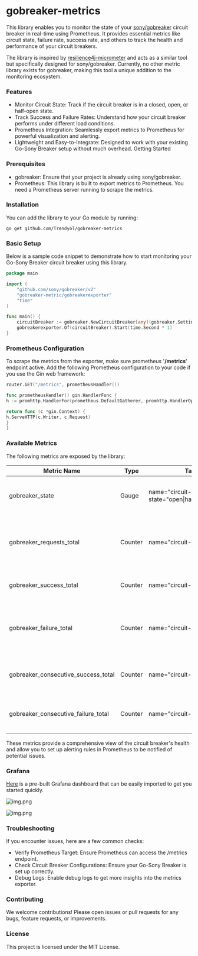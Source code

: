# gobreaker-metrics

This library enables you to monitor the state of your [sony/gobreaker](https://github.com/sony/gobreaker) circuit
breaker in real-time using Prometheus. It provides essential metrics like circuit state, failure rate, success rate, and
others to track the health and performance of your circuit breakers.

The library is inspired by [resilience4j-micrometer](https://resilience4j.readme.io/docs/micrometer) and acts as a
similar tool but specifically designed for sony/gobreaker. Currently, no other metric library exists for gobreaker,
making this tool a unique addition to the monitoring ecosystem.

### Features

- Monitor Circuit State: Track if the circuit breaker is in a closed, open, or half-open state.
- Track Success and Failure Rates: Understand how your circuit breaker performs under different load conditions.
- Prometheus Integration: Seamlessly export metrics to Prometheus for powerful visualization and alerting.
- Lightweight and Easy-to-Integrate: Designed to work with your existing Go-Sony Breaker setup without much overhead.
  Getting Started

### Prerequisites

- gobreaker: Ensure that your project is already using sony/gobreaker.
- Prometheus: This library is built to export metrics to Prometheus. You need a Prometheus server running to scrape the
  metrics.

### Installation

You can add the library to your Go module by running:

    go get github.com/Trendyol/gobreaker-metrics

### Basic Setup

Below is a sample code snippet to demonstrate how to start monitoring your Go-Sony Breaker circuit breaker using this
library.

```go
package main

import (
	"github.com/sony/gobreaker/v2"
	"gobreaker-metric/gobreakerexporter"
	"time"
)

func main() {
	circuitBreaker := gobreaker.NewCircuitBreaker[any](gobreaker.Settings{Name: ""})
	gobreakerexporter.Of(circuitBreaker).Start(time.Second * 1)
}
```

### Prometheus Configuration

To scrape the metrics from the exporter, make sure prometheus '**/metrics**' endpoint active. Add the following
Prometheus configuration to your code if you use the Gin web framework:

```go
router.GET("/metrics", prometheusHandler())

func prometheusHandler() gin.HandlerFunc {
h := promhttp.HandlerFor(prometheus.DefaultGatherer, promhttp.HandlerOpts{DisableCompression: true})

return func (c *gin.Context) {
h.ServeHTTP(c.Writer, c.Request)
}  
}
```

### Available Metrics

The following metrics are exposed by the library:

| Metric Name                         | Type    | Tags                                                        | Description                                                    |
|-------------------------------------|---------|-------------------------------------------------------------|----------------------------------------------------------------|
| gobreaker_state                     | Gauge   | name="circuit-breaker-name" state="open\|half_open\|closed" | Indicates the current state of the circuit breaker             |
| gobreaker_requests_total            | Counter | name="circuit-breaker-name"                                 | Total number of requests made through the circuit breaker      |
| gobreaker_success_total             | Counter | name="circuit-breaker-name"                                 | Total number of successful requests                            |
| gobreaker_failure_total             | Counter | name="circuit-breaker-name"                                 | Total number of failed requests handled by the circuit breaker |
| gobreaker_consecutive_success_total | Counter | name="circuit-breaker-name"                                 | Total number of consecutive successful requests                |
| gobreaker_consecutive_failure_total | Counter | name="circuit-breaker-name"                                 | Total number of consecutive failedöö requests                  |

These metrics provide a comprehensive view of the circuit breaker's health and allow you to set up alerting rules in
Prometheus to be notified of potential issues.

### Grafana

[Here](https://gist.github.com/osemrt/92b92329067e2dd2a633f9607a3d4460) is a pre-built Grafana dashboard that can be
easily imported to get you started quickly.

![img.png](https://github.com/user-attachments/assets/6fd79cf0-1a8e-436f-aee5-ae2686816dac)

![img.png](https://github.com/user-attachments/assets/30cfb9e9-3540-4030-81fc-f86cedb0bf21)

### Troubleshooting

If you encounter issues, here are a few common checks:

- Verify Prometheus Target: Ensure Prometheus can access the /metrics endpoint.
- Check Circuit Breaker Configurations: Ensure your Go-Sony Breaker is set up correctly.
- Debug Logs: Enable debug logs to get more insights into the metrics exporter.

### Contributing

We welcome contributions! Please open issues or pull requests for any bugs, feature requests, or improvements.

### License

This project is licensed under the MIT License.

